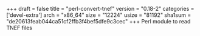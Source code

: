 +++
draft = false
title = "perl-convert-tnef"
version = "0.18-2"
categories = ['devel-extra']
arch = "x86_64"
size = "12224"
usize = "81192"
sha1sum = "de20613feab044ca51cf2ffb3f4bef5dfe9c3cec"
+++
Perl module to read TNEF files